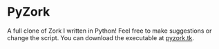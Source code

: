 # PyZork
A full clone of Zork I written in Python!
Feel free to make suggestions or change the script.
You can download the executable at [pyzork.tk](https://sites.google.com/a/biel.us/pyzork/home).
